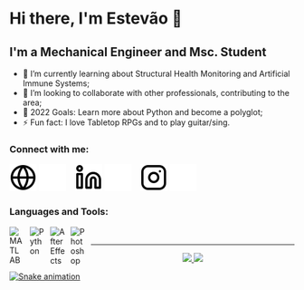 # Hi there, I'm Estevão 👋 

## I'm a Mechanical Engineer and Msc. Student
- 🧬 I’m currently learning about Structural Health Monitoring and Artificial Immune Systems;
- 👯 I’m looking to collaborate with other professionals, contributing to the area;
- 🥅 2022 Goals: Learn more about Python and become a polyglot;
- ⚡ Fun fact: I love Tabletop RPGs and to play guitar/sing.

### Connect with me:

[![website](./img/globe-light.svg)](https://taggo.one/estevaofuzaro#gh-light-mode-only)
[![website](./img/globe-dark.svg)](https://taggo.one/estevaofuzaro#gh-dark-mode-only)
&nbsp;&nbsp;
[![website](./img/linkedin-light.svg)](https://linkedin.com/in/estevaofuzaro#gh-light-mode-only)
[![website](./img/linkedin-dark.svg)](https://linkedin.com/in/estevaofuzaro#gh-dark-mode-only)
&nbsp;&nbsp;
[![website](./img/instagram-light.svg)](https://instagram.com/estevaofuzaro#gh-light-mode-only)
[![website](./img/instagram-dark.svg)](https://instagram.com/estevaofuzaro#gh-dark-mode-only)

### Languages and Tools:

[<img align="left" alt="MATLAB" width="26px" src="https://cdn.jsdelivr.net/gh/devicons/devicon/icons/matlab/matlab-original.svg" style="padding-right:10px;" />](https://www.mathworks.com/products/matlab.html)
[<img align="left" alt="Python" width="26px" src="https://cdn.jsdelivr.net/gh/devicons/devicon/icons/python/python-original.svg" style="padding-right:10px;" />](https://www.python.org)
[<img align="left" alt="After Effects" width="26px" src="https://cdn.jsdelivr.net/gh/devicons/devicon/icons/aftereffects/aftereffects-original.svg" style="padding-right:10px;" />](https://www.adobe.com/products/aftereffects.html)
[<img align="left" alt="Photoshop" width="26px" src="https://cdn.jsdelivr.net/gh/devicons/devicon/icons/photoshop/photoshop-plain.svg" style="padding-right:10px;" />](https://www.adobe.com/products/photoshop.html)

<br />

---

<div align="center">
  <a href="https://github.com/estevaofuzaro98">
  <img height="170em" src="https://github-readme-stats.vercel.app/api?username=estevaofuzaro98&show_icons=true&hide_border=true&theme=tokyonight&include_all_commits=true&count_private=true"/>
  <img height="170em" src="https://github-readme-stats.vercel.app/api/top-langs/?username=estevaofuzaro98&layout=compact&langs_count=7&hide_border=true&theme=tokyonight"/>
</div>

  ![Snake animation](https://github.com/rafaballerini/estevaofuzaro98/blob/output/github-contribution-grid-snake.svg)
